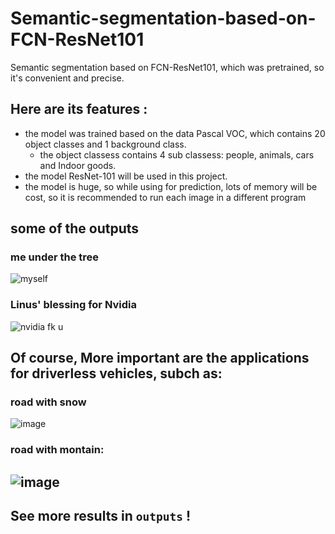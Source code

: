 # Semantic-segmentation-based-on-FCN-ResNet101
Semantic segmentation based on FCN-ResNet101, which was pretrained, so it's convenient and precise.

## Here are its features : 
- the model was trained based on the data Pascal VOC, which contains 20 object classes and 1 background class.
  - the object classess contains 4 sub classess: people, animals, cars and Indoor goods.
- the model ResNet-101 will be used in this project.
- the model is huge, so while using for prediction, lots of memory will be cost, so it is recommended to run each image in a different program

## some of the outputs
### me under the tree 
![myself](https://user-images.githubusercontent.com/106570281/224214966-5a7b65f8-0710-4b5b-9508-fcb06a6d4cdb.png)

### Linus' blessing for Nvidia
![nvidia fk u](https://user-images.githubusercontent.com/106570281/224214585-2f05b76c-5121-484a-a9fa-150983d1e010.png)
## Of course,  More important are the applications for driverless vehicles, subch as:
### road with snow
![image](https://user-images.githubusercontent.com/106570281/224220762-38b9541f-5708-4fdd-9d3b-6cb11940c24c.png)
### road with montain:
![image](https://user-images.githubusercontent.com/106570281/224220855-21779327-35cc-400c-9d0a-7ba8a80f8453.png)
---
## See more results in ```outputs``` !
